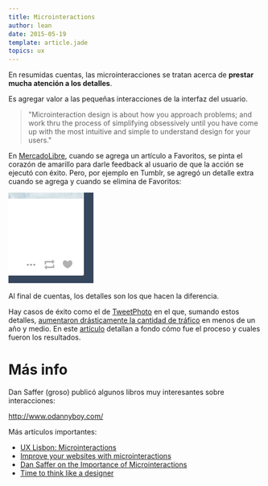 ```yaml
---
title: Microinteractions
author: lean
date: 2015-05-19
template: article.jade
topics: ux
---
```


En resumidas cuentas, las microinteracciones se tratan acerca de **prestar mucha atención a los detalles**.

Es agregar valor a las pequeñas interacciones de la interfaz del usuario.

> "Microinteraction design is about how you approach problems; and work thru the process of simplifying obsessively until you have come up with the most intuitive and simple to understand design for your users."

En [MercadoLibre](http://www.mercadolibre.com/), cuando se agrega un artículo a Favoritos, se pinta el corazón de amarillo para darle feedback al usuario de que la acción se ejecutó con éxito. Pero, por ejemplo en Tumblr, se agregó un detalle extra cuando se agrega y cuando se elimina de Favoritos:

![Favoritos en Tumblr](fav.gif)

Al final de cuentas, los detalles son los que hacen la diferencia.

Hay casos de éxito como el de [TweetPhoto](http://tweetphoto.com) en el que, sumando estos detalles, [aumentaron drásticamente la cantidad de tráfico](http://www.dtelepathy.com/blog/business/how-microinteractions-grew-our-traffic-to-over-42-million-monthly-visitors-in-under-18-months) en menos de un año y medio. En este [artículo](http://www.dtelepathy.com/blog/business/how-microinteractions-grew-our-traffic-to-over-42-million-monthly-visitors-in-under-18-months) detallan a fondo cómo fue el proceso y cuales fueron los resultados.

# Más info

Dan Saffer (groso) publicó algunos libros muy interesantes sobre interacciones:

http://www.odannyboy.com/

Más artículos importantes:

- [UX Lisbon: Microinteractions](http://www.lukew.com/ff/entry.asp?1726)
- [Improve your websites with microinteractions](http://www.creativebloq.com/web-design/improve-your-site-microinteractions-10134906)
- [Dan Saffer on the Importance of Microinteractions](http://www.dtelepathy.com/blog/design/dan-saffer-on-the-importance-of-microinteractions)
- [Time to think
like a designer](http://smartdesignworldwide.com/thinking/digital-experiences/microinteractions-chap4-feedback/)
